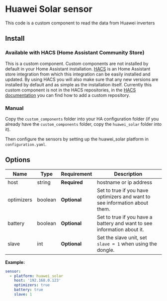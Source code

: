 # Huawei Solar sensor
This code is a custom component to read the data from Huawei inverters

## Install

### Available with HACS (Home Assistant Community Store)
This is a custom component. Custom components are not installed by default in your Home Assistant installation. [HACS](https://github.com/custom-components/hacs) is an Home Assistant store integration from which this integration can be easily installed and updated. By using HACS you will also make sure that any new versions are installed by default and as simple as the installation itself.
Currently this custom component is not in the HACS repositories, in the [HACS documentation](https://hacs.xyz/docs/faq/custom_repositories/) you can find how to add a custom repository.

### Manual
Copy the `custom_components` folder into your HA configuration folder (if you already have the `custom_components` folder, copy the `huawei_solar` folder into it).

Then configure the sensors by setting up the huawei_solar platform in `configuration.yaml`.

## Options

| Name | Type | Requirement | Description
| ---- | ---- | ------- | -----------
| host | string | **Required** | hostname or ip address
| optimizers | boolean | **Optional** | Set to true if you have optimizers and want to see information about them.
| battery | boolean | **Optional** | Set to true if you have a battery and want to see information about it.
| slave | int | **Optional** | Set the slave unit, set `slave = 1` when using the dongle.

**Example:**

```yaml
sensor:
  - platform: huawei_solar   
    host: '192.168.0.123'
    optimizers: true
    battery: true
    slave: 1
```
